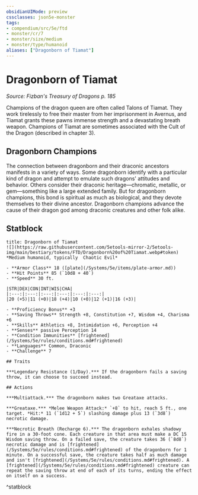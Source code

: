```yaml
---
obsidianUIMode: preview
cssclasses: json5e-monster
tags:
- compendium/src/5e/ftd
- monster/cr/7
- monster/size/medium
- monster/type/humanoid
aliases: ["Dragonborn of Tiamat"]
---
```

# Dragonborn of Tiamat
*Source: Fizban's Treasury of Dragons p. 185*  

Champions of the dragon queen are often called Talons of Tiamat. They work tirelessly to free their master from her imprisonment in Avernus, and Tiamat grants these pawns immense strength and a devastating breath weapon. Champions of Tiamat are sometimes associated with the Cult of the Dragon (described in chapter 3).

## Dragonborn Champions

The connection between dragonborn and their draconic ancestors manifests in a variety of ways. Some dragonborn identify with a particular kind of dragon and attempt to emulate such dragons' attitudes and behavior. Others consider their draconic heritage—chromatic, metallic, or gem—something like a large extended family. But for dragonborn champions, this bond is spiritual as much as biological, and they devote themselves to their divine ancestor. Dragonborn champions advance the cause of their dragon god among draconic creatures and other folk alike.

## Statblock

```ad-statblock
title: Dragonborn of Tiamat
![](https://raw.githubusercontent.com/5etools-mirror-2/5etools-img/main/bestiary/tokens/FTD/Dragonborn%20of%20Tiamat.webp#token)
*Medium humanoid, typically  Chaotic Evil*

- **Armor Class** 18 ([plate](/Systems/5e/items/plate-armor.md))
- **Hit Points** 85 (`10d8 + 40`)
- **Speed** 30 ft.

|STR|DEX|CON|INT|WIS|CHA|
|:---:|:---:|:---:|:---:|:---:|:---:|
|20 (+5)|11 (+0)|18 (+4)|10 (+0)|12 (+1)|16 (+3)|

- **Proficiency Bonus** +3
- **Saving Throws** Strength +8, Constitution +7, Wisdom +4, Charisma +6
- **Skills** Athletics +8, Intimidation +6, Perception +4
- **Senses** passive Perception 14
- **Condition Immunities** [frightened](/Systems/5e/rules/conditions.md#frightened)
- **Languages** Common, Draconic
- **Challenge** 7

## Traits

***Legendary Resistance (1/Day).*** If the dragonborn fails a saving throw, it can choose to succeed instead.

## Actions

***Multiattack.*** The dragonborn makes two Greataxe attacks.

***Greataxe.*** *Melee Weapon Attack:* `+8` to hit, reach 5 ft., one target. *Hit:* 11 (`1d12 + 5`) slashing damage plus 13 (`3d8`) necrotic damage.

***Necrotic Breath (Recharge 6).*** The dragonborn exhales shadowy fire in a 30-foot cone. Each creature in that area must make a DC 15 Wisdom saving throw. On a failed save, the creature takes 36 (`8d8`) necrotic damage and is [frightened](/Systems/5e/rules/conditions.md#frightened) of the dragonborn for 1 minute. On a successful save, the creature takes half as much damage and isn't [frightened](/Systems/5e/rules/conditions.md#frightened). A [frightened](/Systems/5e/rules/conditions.md#frightened) creature can repeat the saving throw at end of each of its turns, ending the effect on itself on a success.
```
^statblock